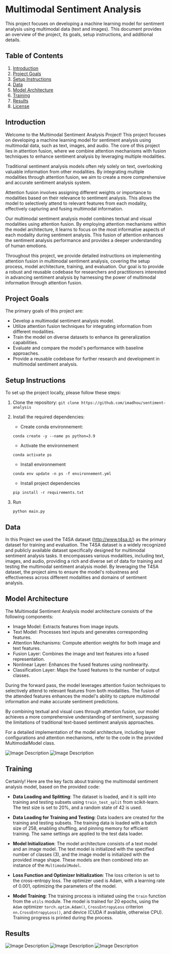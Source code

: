 # Multimodal Sentiment Analysis

This project focuses on developing a machine learning model for sentiment analysis using multimodal data (text and images). This document provides an overview of the project, its goals, setup instructions, and additional details.

## Table of Contents

1. [Introduction](#introduction)
2. [Project Goals](#project-goals)
3. [Setup Instructions](#setup-instructions)
4. [Data](#data)
5. [Model Architecture](#model-architecture)
6. [Training](#training)
8. [Results](#results)
10. [License](#license)

## Introduction
Welcome to the Multimodal Sentiment Analysis Project! This project focuses on developing a machine learning model for sentiment analysis using multimodal data, such as text, images, and audio. The core of this project lies in attention fusion, where we combine attention mechanisms with fusion techniques to enhance sentiment analysis by leveraging multiple modalities.

Traditional sentiment analysis models often rely solely on text, overlooking valuable information from other modalities. By integrating multiple modalities through attention fusion, we aim to create a more comprehensive and accurate sentiment analysis system.

Attention fusion involves assigning different weights or importance to modalities based on their relevance to sentiment analysis. This allows the model to selectively attend to relevant features from each modality, effectively capturing and fusing multimodal information.

Our multimodal sentiment analysis model combines textual and visual modalities using attention fusion. By employing attention mechanisms within the model architecture, it learns to focus on the most informative aspects of each modality during sentiment analysis. This fusion of attention enhances the sentiment analysis performance and provides a deeper understanding of human emotions.

Throughout this project, we provide detailed instructions on implementing attention fusion in multimodal sentiment analysis, covering the setup process, model architecture, training, and evaluation. Our goal is to provide a robust and reusable codebase for researchers and practitioners interested in advancing sentiment analysis by harnessing the power of multimodal information through attention fusion.
## Project Goals

The primary goals of this project are:

- Develop a multimodal sentiment analysis model.
- Utilize attention fusion techniques for integrating information from different modalities.
- Train the model on diverse datasets to enhance its generalization capabilities.
- Evaluate and compare the model's performance with baseline approaches.
- Provide a reusable codebase for further research and development in multimodal sentiment analysis.

## Setup Instructions

To set up the project locally, please follow these steps:

1. Clone the repository: `git clone https://github.com/imadhou/sentiment-analysis`
2. Install the required dependencies:
    - Create conda environnement: 
    
    `conda create -y --name ps python=3.9`
    - Activate the environnement

    `conda activate ps`
    - Install environnement

    `conda env update -n ps -f environnement.yml`
    - Install project dependencies

    `pip install -r requirements.txt`
3. Run

   `python main.py`

## Data

In this Project we used the T4SA dataset (http://www.t4sa.it/) as the primary dataset for training and evaluation. The T4SA dataset is a widely recognized and publicly available dataset specifically designed for multimodal sentiment analysis tasks. It encompasses various modalities, including text, images, and audio, providing a rich and diverse set of data for training and testing the multimodal sentiment analysis model. By leveraging the T4SA dataset, the project aims to ensure the model's robustness and effectiveness across different modalities and domains of sentiment analysis.

## Model Architecture
The Multimodal Sentiment Analysis model architecture consists of the following components:

- Image Model: Extracts features from image inputs.
- Text Model: Processes text inputs and generates corresponding features.
- Attention Mechanisms: Compute attention weights for both image and text features.
- Fusion Layer: Combines the image and text features into a fused representation.
- Nonlinear Layer: Enhances the fused features using nonlinearity.
- Classification Layer: Maps the fused features to the number of output classes.

During the forward pass, the model leverages attention fusion techniques to selectively attend to relevant features from both modalities. The fusion of the attended features enhances the model's ability to capture multimodal information and make accurate sentiment predictions.

By combining textual and visual cues through attention fusion, our model achieves a more comprehensive understanding of sentiment, surpassing the limitations of traditional text-based sentiment analysis approaches.

For a detailed implementation of the model architecture, including layer configurations and attention mechanisms, refer to the code in the provided MultimodalModel class.

![Image Description](src/images/m1.png)
![Image Description](src/images/m2.png)

## Training

Certainly! Here are the key facts about training the multimodal sentiment analysis model, based on the provided code:

- **Data Loading and Splitting**: The dataset is loaded, and it is split into training and testing subsets using `train_test_split` from scikit-learn. The test size is set to 20%, and a random state of 42 is used.

- **Data Loading for Training and Testing**: Data loaders are created for the training and testing subsets. The training data is loaded with a batch size of 258, enabling shuffling, and pinning memory for efficient training. The same settings are applied to the test data loader.

- **Model Initialization**: The model architecture consists of a text model and an image model. The text model is initialized with the specified number of classes (3), and the image model is initialized with the provided image shape. These models are then combined into an instance of the `MultimodalModel`.

- **Loss Function and Optimizer Initialization**: The loss criterion is set to the cross-entropy loss. The optimizer used is Adam, with a learning rate of 0.001, optimizing the parameters of the model.

- **Model Training**: The training process is initiated using the `train` function from the `utils` module. The model is trained for 20 epochs, using the `Adam` optimizer `torch.optim.Adam()`, `CrossEntropyLoss` criterion `nn.CrossEntropyLoss()`, and device (CUDA if available, otherwise CPU). Training progress is printed during the process.

## Results

![Image Description](src/images/fusion-1-acc.PNG)
![Image Description](src/mages/fusion-1-accuracy-graph.PNG)
![Image Description](src/images/fusion-1-confusion-matrix.PNG)

